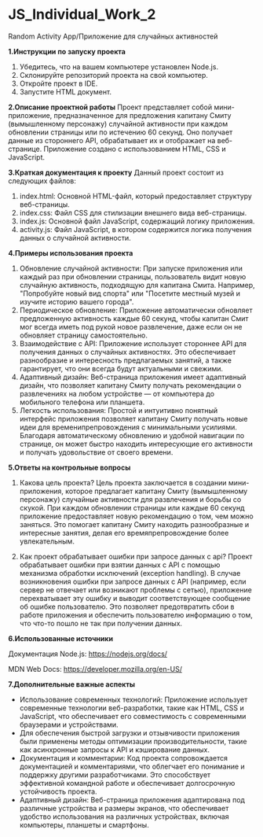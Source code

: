 # JS_Individual_Work_2

Random Activity App/Приложение для случайных активностей

**1.Инструкции по запуску проекта**
1. Убедитесь, что на вашем компьютере установлен Node.js.
2. Склонируйте репозиторий проекта на свой компьютер.
3. Откройте проект в IDE.
4. Запустите HTML документ.

**2.Описание проектной работы**
Проект представляет собой мини-приложение, предназначенное для предложения капитану Смиту (вымышленному персонажу) случайной активности при каждом обновлении страницы или по истечению 60 секунд. Оно получает данные из стороннего API, обрабатывает их и отображает на веб-странице. Приложение создано с использованием HTML, CSS и JavaScript.

**3.Краткая документация к проекту**
Данный проект состоит из следующих файлов:

1. index.html: Основной HTML-файл, который предоставляет структуру веб-страницы.
2. index.css: Файл CSS для стилизации внешнего вида веб-страницы.
3. index.js: Основной файл JavaScript, содержащий логику приложения.
4. activity.js: Файл JavaScript, в котором содержится логика получения данных о случайной активности.

**4.Примеры использования проекта**
1. Обновление случайной активности: При запуске приложения или каждый раз при обновлении страницы, пользователь видит новую случайную активность, подходящую для капитана Смита. Например, "Попробуйте новый вид спорта" или "Посетите местный музей и изучите историю вашего города".
2. Периодическое обновление: Приложение автоматически обновляет предложенную активность каждые 60 секунд, чтобы капитан Смит мог всегда иметь под рукой новое развлечение, даже если он не обновляет страницу самостоятельно.
3. Взаимодействие с API: Приложение использует стороннее API для получения данных о случайных активностях. Это обеспечивает разнообразие и интересность предлагаемых занятий, а также гарантирует, что они всегда будут актуальными и свежими.
4. Адаптивный дизайн: Веб-страница приложения имеет адаптивный дизайн, что позволяет капитану Смиту получать рекомендации о развлечениях на любом устройстве — от компьютера до мобильного телефона или планшета.
5. Легкость использования: Простой и интуитивно понятный интерфейс приложения позволяет капитану Смиту получать новые идеи для временипрепровождения с минимальными усилиями. Благодаря автоматическому обновлению и удобной навигации по странице, он может быстро находить интересующие его активности и получать удовольствие от своего времени.

**5.Ответы на контрольные вопросы**
1. Какова цель проекта?
  Цель проекта заключается в создании мини-приложения, которое предлагает капитану Смиту (вымышленному персонажу) случайные активности для развлечения и борьбы со скукой. При каждом обновлении страницы или каждые 60 секунд приложение предоставляет новую рекомендацию о том, чем можно заняться. Это помогает капитану Смиту находить разнообразные и интересные занятия, делая его времяпрепровождение более увлекательным.

2. Как проект обрабатывает ошибки при запросе данных с api?
  Проект обрабатывает ошибки при взятии данных с API с помощью механизма обработки исключений (exception handling). В случае возникновения ошибки при запросе данных с API (например, если сервер не отвечает или возникают проблемы с сетью), приложение перехватывает эту ошибку и выводит соответствующее сообщение об ошибке пользователю. Это позволяет предотвратить сбои в работе приложения и обеспечить пользователю информацию о том, что что-то пошло не так при получении данных.

**6.Использованные источники**

Документация Node.js: https://nodejs.org/docs/

MDN Web Docs: https://developer.mozilla.org/en-US/

**7.Дополнительные важные аспекты**
* Использование современных технологий: Приложение использует современные технологии веб-разработки, такие как HTML, CSS и JavaScript, что обеспечивает его совместимость с современными браузерами и устройствами.
* Для обеспечения быстрой загрузки и отзывчивости приложения были применены методы оптимизации производительности, такие как асинхронные запросы к API и кэширование данных.
* Документация и комментарии: Код проекта сопровождается документацией и комментариями, что облегчает его понимание и поддержку другими разработчиками. Это способствует эффективной командной работе и обеспечивает долгосрочную устойчивость проекта.
* Адаптивный дизайн: Веб-страница приложения адаптирована под различные устройства и размеры экранов, что обеспечивает удобство использования на различных устройствах, включая компьютеры, планшеты и смартфоны.